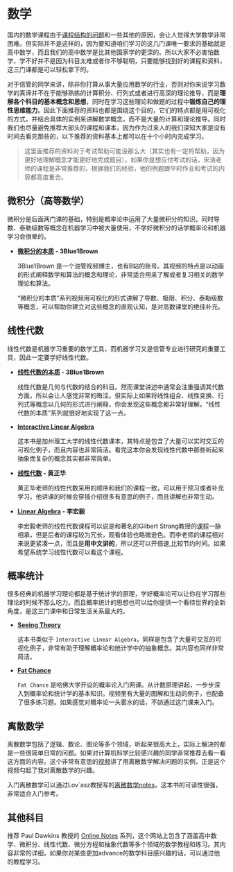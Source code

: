 # 数学

国内的数学课程由于[课程结构的问题](https://zhuanlan.zhihu.com/p/199665495)和一些其他的原因，会让人觉得大学数学非常困难。但实际并不是这样的，因为要知道咱们学习的这几门课唯一要求的基础就是高中数学，而且我们的高中数学是比其他国家学的更深的。所以大家不必害怕数学，学不好并不是因为科目太难或者你不够聪明，只要能够找到好的课程和资料，这三门课都是可以轻松拿下的。

对于信管的同学来讲，除非你打算从事大量应用数学的行业，否则对你来说学习数学的真谛并不在于能够熟练的计算积分、行列式或者进行高深的理论推导，而是**理解各个科目的基本概念和思想**，同时在学习这些理论和做题的过程中**锻炼自己的理性思维能力**。因此下面推荐的资料也都是围绕这个目的，它们的特点都是用可视化的方式，并结合具体的实例来讲解数学概念，而不是大量的计算和理论推导。同时我们也尽量避免推荐大部头的课程和课本，因为作为过来人的我们深知大家是没有时间去看完那些的，以下推荐的资料基本上都可以在十个小时内完成学习。

> 这里面推荐的资料对于考试帮助可能没那么大（其实也有一定的帮助，因为更好地理解概念才能更好地完成题目），如果你是想应付考试的话，宋浩老师的课程是非常推荐的，根据我们的经验，他的例题跟平时作业和考试的内容都高度重合。

## 微积分（高等数学）

微积分是后面两门课的基础，特别是概率论中运用了大量微积分的知识。同时导数、泰勒级数等概念在机器学习中被大量使用，不学好微积分的话学概率论和机器学习会很晕的。

- **[微积分的本质](https://www.bilibili.com/video/BV1qW411N7FU) - 3Blue1Brown**

  3Blue1Brown 是一个油管视频博主，也有B站的账号。其视频的特点是以动画的形式阐释数学和算法的概念和理论，非常适合用来了解或者复习相关的数学理论和算法。

  “微积分的本质”系列视频用可视化的形式讲解了导数、极限、积分、泰勒级数等概念，可以帮助你建立对这些概念的直观认知，是对高数课堂的绝佳补充。

## 线性代数

线性代数是机器学习重要的数学工具，而机器学习又是信管专业进行研究的重要工具，因此一定要学好线性代数。

- **[线性代数的本质](https://www.bilibili.com/video/BV1Ys411k7yQ) - 3Blue1Brown**

  线性代数是几何与代数的结合的科目。然而课堂讲述中通常会注重强调其代数方面，所以会让人感觉非常的晦涩。但实际上如果将线性组合、线性变换、行列式等概念以几何的形式进行阐释，你会发现这些概念都非常好理解。“线性代数的本质”系列就很好地实现了这一点。

- **[Interactive Linear Algebra](https://textbooks.math.gatech.edu/ila/)**

  这本书是加州理工大学的线性代数课本，其特点是包含了大量可以实时交互的可视化例子，而且内容也非常简洁。看完这本你会发现线性代数中那些听起来抽象而复杂的概念其实都非常简单。

- **[线性代数](https://www.icourse163.org/course/WHU-1205721810?from=searchPage&outVendor=zw_mooc_pcssjg_) - 黄正华**

  黄正华老师的线性代数采用的顺序和我们的课程一致，可以用于预习或者补充学习。他讲课的时候会穿插介绍很多有意思的例子，而且讲解也非常生动。

- **[Linear Algebra](https://www.bilibili.com/video/BV1Bb411C7Xd) - 李宏毅**
  
  李宏毅老师的线性代数课程可以说是和著名的Gilbert Strang教授的[课程](https://www.bilibili.com/video/BV1zx411g7gq)一脉相承，但是后者的课程较为冗长，观看体验也略微逊色。而李老师的课程相对来说更紧凑一点，而且是**用中文讲的**，所以还可以开倍速,比较节约时间。如果希望系统学习线性代数可以看这个课程。

## 概率统计

很多经典的机器学习理论都是基于统计学的原理，学好概率论可以让你在学习那些理论的时候不那么吃力。而且概率统计的思想也可以给你提供一个看待世界的全新角度，是这三门课中和日常生活关系最大的。

- **[Seeing Theory](https://seeing-theory.brown.edu/)**

  这本书类似于 `Interactive Linear Algebra`，同样是包含了大量可交互的可视化例子，非常有助于理解概率论和统计学中的抽象概念。其内容也同样非常简洁。

- **[Fat Chance](https://pll.harvard.edu/course/fat-chance-probability-ground?delta=3)**

  `Fat Chance` 是哈佛大学开设的概率论入门网课。从计数原理讲起，一步步深入到概率论和统计学的基本知识。视频里有大量的图解和生动的例子，也配备了很多练习题。如果感觉对概率论一头雾水的话，不妨通过这门课来入门。

## 离散数学

离散数学包括了逻辑、数论、图论等多个领域，听起来很高大上，实际上解决的都是一些很简单日常的问题。如果对计算机科学比较感兴趣的同学非常推荐去看一看这方面的内容。这个非常有意思的[视频](https://www.youtube.com/watch?v=eSFA1Fp8jcU)讲了用离散数学解决问题的实例，正是这个视频勾起了我对离散数学的兴趣。

入门离散数学可以通过Lov´asz教授写的[离散数学notes](https://cims.nyu.edu/~regev/teaching/discrete_math_fall_2005/dmbook.pdf)，这本书的可读性很强，非常适合入门参考。

## 其他科目
推荐 Paul Dawkins 教授的 [Online Notes](https://tutorial.math.lamar.edu/) 系列，这个网站上包含了涵盖高中数学、微积分、线性代数、微分方程和抽象代数等多个领域的数学教程和练习。其内容非常的详细，如果你对某些更加advance的数学科目感兴趣的话，可以通过他的教程学习。
